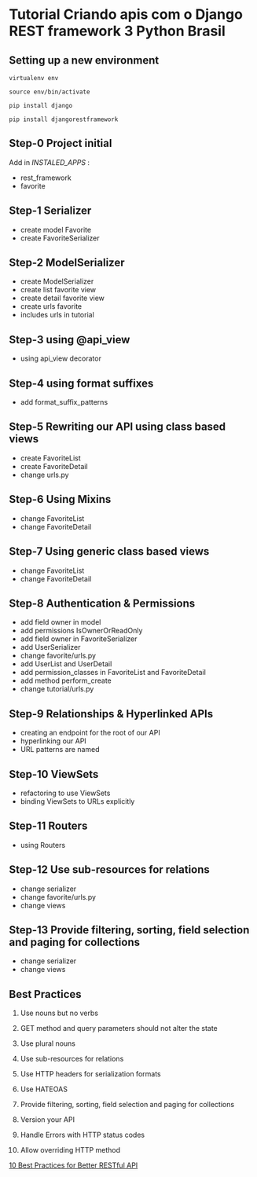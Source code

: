 # Tutorial Criando apis com o Django REST framework 3 Python Brasil



## Setting up a new environment

`virtualenv env`

`source env/bin/activate`

`pip install django`

`pip install djangorestframework`

## Step-0 Project initial

Add in _INSTALED_APPS_ :

 - rest_framework
 - favorite

## Step-1 Serializer

 - create model Favorite
 - create FavoriteSerializer

## Step-2 ModelSerializer

 - create ModelSerializer
 - create list favorite view
 - create detail favorite view
 - create urls favorite
 - includes urls in tutorial


## Step-3 using @api_view

 - using api_view decorator

## Step-4 using format suffixes

 - add format_suffix_patterns


## Step-5 Rewriting our API using class based views

- create FavoriteList
- create FavoriteDetail
- change urls.py

## Step-6 Using Mixins

- change FavoriteList
- change FavoriteDetail


## Step-7 Using generic class based views
- change FavoriteList
- change FavoriteDetail


## Step-8 Authentication & Permissions
- add field owner in model
- add permissions IsOwnerOrReadOnly
- add field owner in FavoriteSerializer
- add UserSerializer
- change favorite/urls.py
- add UserList and UserDetail
- add permission_classes in FavoriteList and FavoriteDetail
- add method perform_create
- change tutorial/urls.py

## Step-9 Relationships & Hyperlinked APIs
- creating an endpoint for the root of our API
- hyperlinking our API
- URL patterns are named

## Step-10 ViewSets
- refactoring to use ViewSets
- binding ViewSets to URLs explicitly

## Step-11 Routers
- using Routers

## Step-12 Use sub-resources for relations
- change serializer
- change favorite/urls.py
- change views

## Step-13 Provide filtering, sorting, field selection and paging for collections
- change serializer
- change views

## Best Practices
1. Use nouns but no verbs

2. GET method and query parameters should not alter the state

3. Use plural nouns

4. Use sub-resources for relations

5. Use HTTP headers for serialization formats

6. Use HATEOAS

7. Provide filtering, sorting, field selection and paging for collections

8. Version your API

9. Handle Errors with HTTP status codes

10. Allow overriding HTTP method


[10 Best Practices for Better RESTful API](https://www.google.com)

